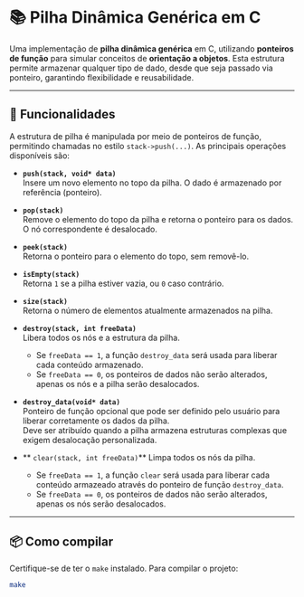 # 📚 Pilha Dinâmica Genérica em C

Uma implementação de **pilha dinâmica genérica** em C, utilizando **ponteiros de função** para simular conceitos de **orientação a objetos**. Esta estrutura permite armazenar qualquer tipo de dado, desde que seja passado via ponteiro, garantindo flexibilidade e reusabilidade.

---

## 🚀 Funcionalidades

A estrutura de pilha é manipulada por meio de ponteiros de função, permitindo chamadas no estilo `stack->push(...)`. As principais operações disponíveis são:

- **`push(stack, void* data)`**  
  Insere um novo elemento no topo da pilha. O dado é armazenado por referência (ponteiro).

- **`pop(stack)`**  
  Remove o elemento do topo da pilha e retorna o ponteiro para os dados. O nó correspondente é desalocado.

- **`peek(stack)`**  
  Retorna o ponteiro para o elemento do topo, sem removê-lo.

- **`isEmpty(stack)`**  
  Retorna `1` se a pilha estiver vazia, ou `0` caso contrário.

- **`size(stack)`**  
  Retorna o número de elementos atualmente armazenados na pilha.

- **`destroy(stack, int freeData)`**  
  Libera todos os nós e a estrutura da pilha.  
  - Se `freeData == 1`, a função `destroy_data` será usada para liberar cada conteúdo armazenado.  
  - Se `freeData == 0`, os ponteiros de dados não serão alterados, apenas os nós e a pilha serão desalocados.

- **`destroy_data(void* data)`**  
  Ponteiro de função opcional que pode ser definido pelo usuário para liberar corretamente os dados da pilha.  
  Deve ser atribuído quando a pilha armazena estruturas complexas que exigem desalocação personalizada.

- ** `clear(stack, int freeData)`**
    Limpa todos os nós da pilha.
    - Se `freeData == 1`, a função `clear` será usada para liberar cada conteúdo armazeado através do ponteiro de função `destroy_data`.
    - Se `freeData == 0`, os ponteiros de dados não serão alterados, apenas os nós serão desalocados.

---

## 📦 Como compilar

Certifique-se de ter o `make` instalado. Para compilar o projeto:

```bash
make

